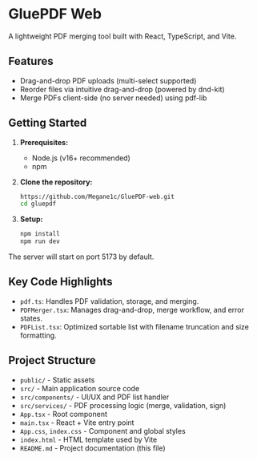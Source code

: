 # GluePDF Web

A lightweight PDF merging tool built with React, TypeScript, and Vite.

## Features
- Drag-and-drop PDF uploads (multi-select supported)
- Reorder files via intuitive drag-and-drop (powered by dnd-kit)
- Merge PDFs client-side (no server needed) using pdf-lib

## Getting Started

1. **Prerequisites:**  
   - Node.js (v16+ recommended)
   - npm

2. **Clone the repository:**
   ```bash
   https://github.com/Megane1c/GluePDF-web.git
   cd gluepdf
   ```

2. **Setup:**  
   ```bash
   npm install
   npm run dev
   ```

The server will start on port 5173 by default.

## Key Code Highlights
- `pdf.ts`: Handles PDF validation, storage, and merging.
- `PDFMerger.tsx`: Manages drag-and-drop, merge workflow, and error states.
- `PDFList.tsx`: Optimized sortable list with filename truncation and size formatting.

## Project Structure
- `public/` - Static assets
- `src/` - Main application source code
- `src/components/` - UI/UX and PDF list handler
- `src/services/` - PDF processing logic (merge, validation, sign)
- `App.tsx` - Root component
- `main.tsx` - React + Vite entry point
- `App.css`, `index.css` - Component and global styles
- `index.html` - HTML template used by Vite
- `README.md` - Project documentation (this file)